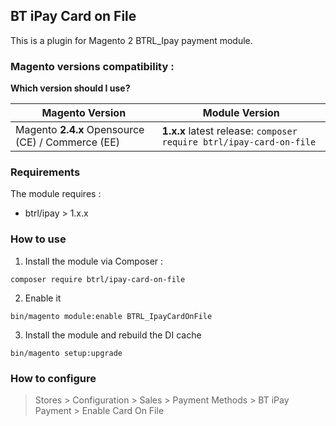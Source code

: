 ## BT iPay Card on File

This is a plugin for Magento 2 BTRL_Ipay payment module.

### Magento versions compatibility :

**Which version should I use?**

| Magento Version                                   | Module Version                                                            |
|---------------------------------------------------|---------------------------------------------------------------------------|
| Magento **2.4.x** Opensource (CE) / Commerce (EE) | **1.x.x** latest release: ```composer require btrl/ipay-card-on-file``` |

### Requirements

The module requires :

- btrl/ipay > 1.x.x


### How to use

1. Install the module via Composer :

``` composer require btrl/ipay-card-on-file ```

2. Enable it

``` bin/magento module:enable BTRL_IpayCardOnFile ```

3. Install the module and rebuild the DI cache

``` bin/magento setup:upgrade ```


### How to configure

> Stores > Configuration > Sales > Payment Methods > BT iPay Payment > Enable Card On File
